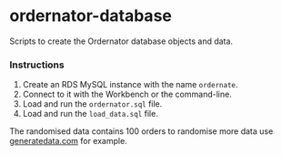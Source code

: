 # ordernator-database

Scripts to create the Ordernator database objects and data.

### Instructions

1. Create an RDS MySQL instance with the name `ordernate`.
2. Connect to it with the Workbench or the command-line.
3. Load and run the `ordernator.sql` file.
4. Load and run the `load_data.sql` file.

The randomised data contains 100 orders to randomise more data use [generatedata.com](http://www.generatedata.com) for example.
